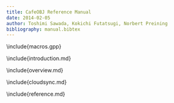 ```yaml
---
title: CafeOBJ Reference Manual
date: 2014-02-05
author: Toshimi Sawada, Kokichi Futatsugi, Norbert Preining
bibliography: manual.bibtex
---
```


\include{macros.gpp}

\include{introduction.md}

\include{overview.md}

\include{cloudsync.md}

\include{reference.md}


